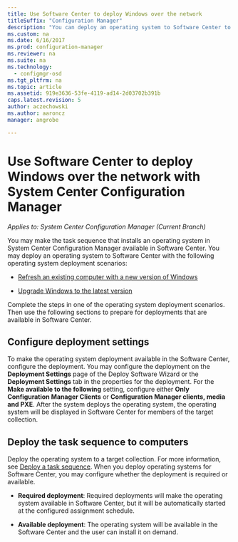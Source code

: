 ```yaml
---
title: Use Software Center to deploy Windows over the network
titleSuffix: "Configuration Manager"
description: "You can deploy an operating system to Software Center to refresh an existing computer with a new version of Windows or to upgrade Windows to the latest version."
ms.custom: na
ms.date: 6/16/2017
ms.prod: configuration-manager
ms.reviewer: na
ms.suite: na
ms.technology:
  - configmgr-osd
ms.tgt_pltfrm: na
ms.topic: article
ms.assetid: 919e3636-53fe-4119-ad14-2d03702b391b
caps.latest.revision: 5
author: aczechowski
ms.author: aaroncz
manager: angrobe

---
```

# Use Software Center to deploy Windows over the network with System Center Configuration Manager

*Applies to: System Center Configuration Manager (Current Branch)*

You may make the task sequence that installs an operating system in System Center Configuration Manager available in  Software Center. You may deploy an  operating system to Software Center with the following operating system deployment scenarios:

-   [Refresh an existing computer with a new version of Windows](refresh-an-existing-computer-with-a-new-version-of-windows.md)

-   [Upgrade Windows to the latest version](upgrade-windows-to-the-latest-version.md)

Complete the steps in one of the operating system deployment scenarios. Then use the following sections to prepare for deployments that are available in Software Center.

## Configure deployment settings  
To make the operating system deployment available in the Software Center, configure the deployment. You may configure the deployment on the **Deployment Settings** page of the Deploy Software Wizard or the **Deployment Settings** tab in the properties for the deployment. For the **Make available to the following** setting, configure either **Only Configuration Manager Clients** or **Configuration Manager clients, media and PXE**. After the system deploys the operating system, the operating system will be displayed in Software Center for members of the target collection.

##  <a name="BKMK_Deploy"></a> Deploy the task sequence to computers  
Deploy the operating system to a target collection. For more information, see [Deploy a task sequence](manage-task-sequences-to-automate-tasks.md#BKMK_DeployTS). When you deploy operating systems for Software Center, you may configure whether the deployment is required or available.

-   **Required deployment**: Required deployments will make the operating system available in Software Center, but it will be automatically started at the configured assignment schedule.

-   **Available deployment**: The operating system will be available in the Software Center and the user can install it on demand.
